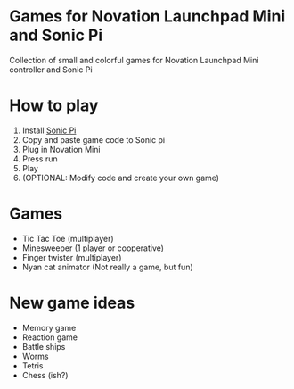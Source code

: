 # Games for Novation Launchpad Mini and Sonic Pi

Collection of small and colorful games for Novation Launchpad Mini controller and Sonic Pi

# How to play

1. Install [Sonic Pi](https://sonic-pi.net/)
2. Copy and paste game code to Sonic pi
3. Plug in Novation Mini
4. Press run
5. Play
6. (OPTIONAL: Modify code and create your own game)

# Games

* Tic Tac Toe (multiplayer)
* Minesweeper (1 player or cooperative)
* Finger twister (multiplayer)
* Nyan cat animator (Not really a game, but fun)

# New game ideas

* Memory game
* Reaction game
* Battle ships
* Worms
* Tetris
* Chess (ish?)
